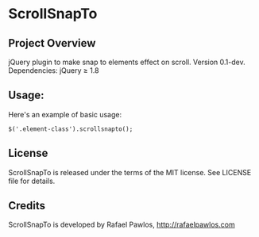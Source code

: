 ScrollSnapTo
===================================


Project Overview
----------------

jQuery plugin to make snap to elements effect on scroll. 
Version 0.1-dev. Dependencies: jQuery ≥ 1.8


Usage:
----------------

Here's an example of basic usage:

    $('.element-class').scrollsnapto(); 


License
----------------

ScrollSnapTo is released under the terms of the MIT license. See LICENSE file for details.


Credits
----------------

ScrollSnapTo is developed by Rafael Pawlos, http://rafaelpawlos.com
